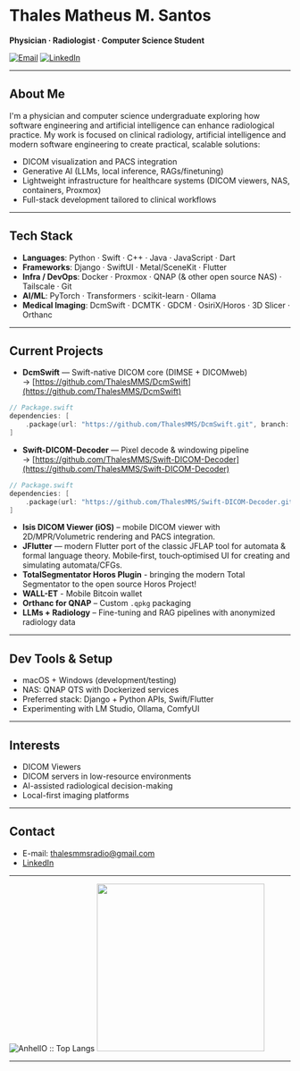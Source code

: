 # Thales Matheus M. Santos

**Physician · Radiologist · Computer Science Student**

[![Email](https://img.shields.io/badge/Email-thalesmmsradio%40gmail.com-red?logo=gmail&logoColor=white)](mailto:thalesmmsradio@gmail.com)
[![LinkedIn](https://img.shields.io/badge/LinkedIn-Thales%20Matheus-blue?logo=linkedin&logoColor=white)](https://www.linkedin.com/in/thales-matheus-m-santos-974314287/)

---

## About Me

I'm a physician and computer science undergraduate exploring how software engineering and artificial intelligence can enhance radiological practice.
My work is focused on clinical radiology, artificial intelligence and modern software engineering to create practical, scalable solutions:

- DICOM visualization and PACS integration
- Generative AI (LLMs, local inference, RAGs/finetuning)
- Lightweight infrastructure for healthcare systems (DICOM viewers, NAS, containers, Proxmox)
- Full-stack development tailored to clinical workflows

---

## Tech Stack

- **Languages**: Python · Swift · C++ · Java · JavaScript · Dart
- **Frameworks**: Django · SwiftUI · Metal/SceneKit · Flutter
- **Infra / DevOps**: Docker · Proxmox · QNAP (& other open source NAS) · Tailscale · Git  
- **AI/ML**: PyTorch · Transformers · scikit-learn · Ollama
- **Medical Imaging**: DcmSwift · DCMTK · GDCM · OsiriX/Horos · 3D Slicer · Orthanc

---

## Current Projects

- **DcmSwift** — Swift-native DICOM core (DIMSE + DICOMweb) → [https://github.com/ThalesMMS/DcmSwift](https://github.com/ThalesMMS/DcmSwift)
```swift
// Package.swift
dependencies: [
    .package(url: "https://github.com/ThalesMMS/DcmSwift.git", branch: "main")
]
```
- **Swift-DICOM-Decoder** — Pixel decode & windowing pipeline → [https://github.com/ThalesMMS/Swift-DICOM-Decoder](https://github.com/ThalesMMS/Swift-DICOM-Decoder)
```swift
// Package.swift
dependencies: [
    .package(url: "https://github.com/ThalesMMS/Swift-DICOM-Decoder.git", branch: "main")
]
```
- **Isis DICOM Viewer (iOS)** – mobile DICOM viewer with 2D/MPR/Volumetric rendering and PACS integration.
- **JFlutter** — modern Flutter port of the classic JFLAP tool for automata & formal language theory. Mobile‑first, touch‑optimised UI for creating and simulating automata/CFGs.
- **TotalSegmentator Horos Plugin** - bringing the modern Total Segmentator to the open source Horos Project!
- **WALL-ET** - Mobile Bitcoin wallet
- **Orthanc for QNAP** – Custom `.qpkg` packaging
- **LLMs + Radiology** – Fine-tuning and RAG pipelines with anonymized radiology data 

---

## Dev Tools & Setup

- macOS + Windows (development/testing)
- NAS: QNAP QTS with Dockerized services
- Preferred stack: Django + Python APIs, Swift/Flutter
- Experimenting with LM Studio, Ollama, ComfyUI

---

## Interests

- DICOM Viewers
- DICOM servers in low-resource environments
- AI-assisted radiological decision-making
- Local-first imaging platforms

---

## Contact

- E-mail: thalesmmsradio@gmail.com  
- [LinkedIn](https://www.linkedin.com/in/thales-matheus-m-santos-974314287/)

---

<img src="https://github-readme-stats.vercel.app/api/top-langs/?username=ThalesMMS&langs_count=10&theme=tokyonight&layout=compact" alt="AnhellO :: Top Langs" />

<img width="300" src="https://github-readme-stats.vercel.app/api?username=ThalesMMS&show_icons=true&title_color=fff&icon_color=79ff97&text_color=9f9f9f&bg_color=151515">

---

